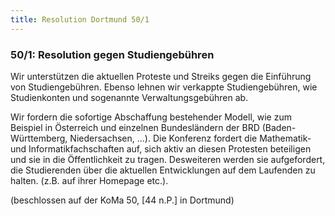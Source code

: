 ```yaml
---
title: Resolution Dortmund 50/1
---
```


### 50/1: Resolution gegen Studiengebühren

Wir unterstützen die aktuellen Proteste und Streiks gegen die Einführung von Studiengebühren. Ebenso lehnen wir verkappte Studiengebühren, wie Studienkonten und sogenannte Verwaltungsgebühren ab.

Wir fordern die sofortige Abschaffung bestehender Modell, wie zum Beispiel in Österreich und einzelnen Bundesländern der BRD (Baden-Württemberg, Niedersachsen, ...). Die Konferenz fordert die Mathematik- und Informatikfachschaften auf, sich aktiv an diesen Protesten beteiligen und sie in die Öffentlichkeit zu tragen. Desweiteren werden sie aufgefordert, die Studierenden über die aktuellen Entwicklungen auf dem Laufenden zu halten. (z.B. auf ihrer Homepage etc.).

(beschlossen auf der KoMa 50, [44 n.P.] in Dortmund)
